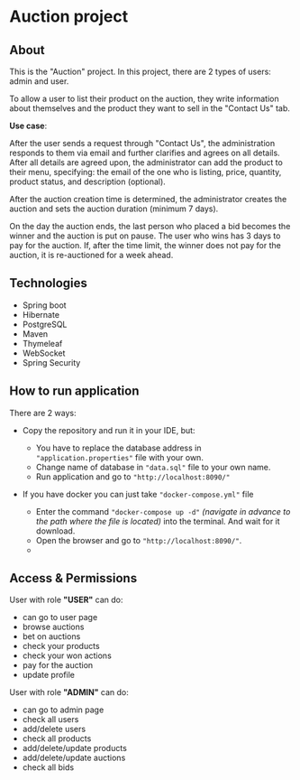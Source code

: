 # Auction project
## About
This is the "Auction" project. In this project, there are 2 types of users: admin and user.

To allow a user to list their product on the auction, they write information about themselves and the product they want to sell in the "Contact Us" tab.

__Use case__:

After the user sends a request through "Contact Us", the administration responds to them via email and further clarifies and agrees on all details.
After all details are agreed upon, the administrator can add the product to their menu, specifying: the email of the one who is listing, price, quantity, product status, and description (optional).

After the auction creation time is determined, the administrator creates the auction and sets the auction duration (minimum 7 days).

On the day the auction ends, the last person who placed a bid becomes the winner and the auction is put on pause. The user who wins has 3 days to pay for the auction. If, after the time limit, the winner does not pay for the auction, it is re-auctioned for a week ahead.
## Technologies
- Spring boot
- Hibernate
- PostgreSQL
- Maven
- Thymeleaf
- WebSocket
- Spring Security
  
## How to run application
There are 2 ways:
- Copy the repository and run it in your IDE, but:
    - You have to replace the database address in `"application.properties"` file with your own.
    - Change name of database in `"data.sql"` file to your own name.
    - Run application and go to `"http://localhost:8090/"`

- If you have docker you can just take `"docker-compose.yml"` file
    - Enter the command `"docker-compose up -d"` *(navigate in advance to the path where the file is located)* into the terminal. And wait for it download.
    - Open the browser and go to `"http://localhost:8090/"`.
    - 

## Access & Permissions
User with role __"USER"__ can do:

- can go to user page
- browse auctions
- bet on auctions
- check your products
- check your won actions
- pay for the auction
- update profile

User with role __"ADMIN"__ can do:

- can go to admin page
- check all users
- add/delete users
- check all products
- add/delete/update products
- add/delete/update auctions
- check all bids
